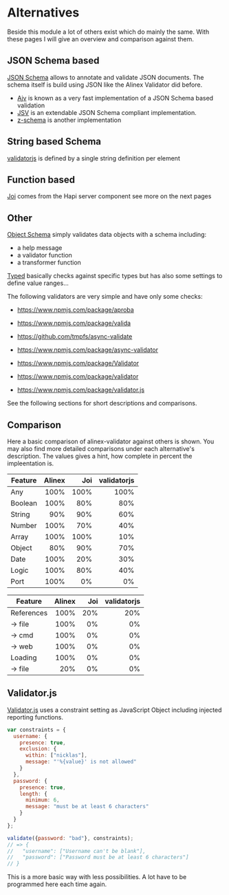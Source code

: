 # Alternatives

Beside this module a lot of others exist which do mainly the same. With these pages I will give an
overview and comparison against them.


## JSON Schema based

[JSON Schema](http://json-schema.org/) allows to annotate and validate JSON documents.
The schema itself is build using JSON like the Alinex Validator did before.

- [Ajv](https://github.com/epoberezkin/ajv) is known as a very fast implementation of a JSON Schema
based validation
- [JSV](https://www.npmjs.com/package/JSV) is an extendable JSON Schema compliant implementation.
- [z-schema](https://www.npmjs.com/package/z-schema) is another implementation

## String based Schema

[validatorjs](https://www.npmjs.com/package/validatorjs) is defined by a single string definition
per element

## Function based

[Joi](https://github.com/hapijs/joi) comes from the Hapi server component see more on the next
pages

## Other

[Object Schema](https://www.npmjs.com/package/object-schemata) simply validates data objects with
a schema including:
- a help message
- a validator function
- a transformer function

[Typed](https://www.npmjs.com/package/fully-typed) basically checks against specific types but has
also some settings to define value ranges...




The following validators are very simple and have only some checks:

- https://www.npmjs.com/package/aproba
- https://www.npmjs.com/package/valida





- https://github.com/tmpfs/async-validate
- https://www.npmjs.com/package/async-validator

- https://www.npmjs.com/package/Validator
- https://www.npmjs.com/package/validator
- https://www.npmjs.com/package/validator.js


See the following sections for short descriptions and comparisons.



## Comparison

Here a basic comparison of alinex-validator against others is shown. You may also find more detailed
comparisons under each alternative's description. The values gives a hint, how complete in percent
the impleentation is.

| Feature  | Alinex | Joi  | validatorjs |
| -------- | ------:| ----:| -----------:|
| Any        | 100% | 100% |        100% |
| Boolean    | 100% |  80% |         80% |
| String     |  90% |  90% |         60% |
| Number     | 100% |  70% |         40% |
| Array      | 100% | 100% |         10% |
| Object     |  80% |  90% |         70% |
| Date       | 100% |  20% |         30% |
| Logic      | 100% |  80% |         40% |
| Port       | 100% |   0% |          0% |

| Feature  | Alinex | Joi  | validatorjs |
| -------- | ------:| ----:| -----------:|
| References | 100% |  20% |         20% |
| -> file    | 100% |   0% |          0% |
| -> cmd     | 100% |   0% |          0% |
| -> web     | 100% |   0% |          0% |
| Loading    | 100% |   0% |          0% |
| -> file    |  20% |   0% |          0% |


## Validator.js

[Validator.js](https://validatejs.org/) uses a constraint setting as JavaScript
Object including injected reporting functions.

```js
var constraints = {
  username: {
    presence: true,
    exclusion: {
      within: ["nicklas"],
      message: "'%{value}' is not allowed"
    }
  },
  password: {
    presence: true,
    length: {
      minimum: 6,
      message: "must be at least 6 characters"
    }
  }
};

validate({password: "bad"}, constraints);
// => {
//   "username": ["Username can't be blank"],
//   "password": ["Password must be at least 6 characters"]
// }
```

This is a more basic way with less possibilities. A lot have to be programmed here
each time again.
